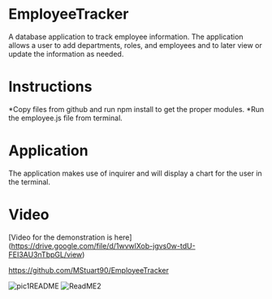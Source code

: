 # EmployeeTracker
A database application to track employee information. The application allows a user to add departments, roles, and employees and to later view or update the information as needed.

# Instructions

*Copy files from github and run npm install to get the proper modules.
*Run the employee.js file from terminal.

# Application

The application makes use of inquirer and will display a chart for the user in the terminal.


# Video

[Video for the demonstration is here] (https://drive.google.com/file/d/1wvwlXob-jgvs0w-tdU-FEI3AU3nTbpGL/view)


https://github.com/MStuart90/EmployeeTracker


![pic1README](https://user-images.githubusercontent.com/67798273/100682625-82c9fb80-3344-11eb-9ec4-bf2ffcf2cdbb.PNG)
![ReadME2](https://user-images.githubusercontent.com/67798273/100682630-83fb2880-3344-11eb-956e-54291d7bccc1.PNG)
